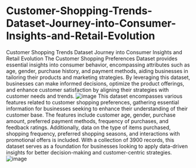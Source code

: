# Customer-Shopping-Trends-Dataset-Journey-into-Consumer-Insights-and-Retail-Evolution
Customer Shopping Trends Dataset  Journey into Consumer Insights and Retail Evolution
The Customer Shopping Preferences Dataset provides essential insights into consumer behavior, encompassing attributes such as age, gender, purchase history, and payment methods, aiding businesses in tailoring their products and marketing strategies.
By leveraging this dataset, businesses can make informed decisions, optimize the product offerings, and enhance customer satisfaction by aligning their strategies with customer needs and trends.
![image](https://github.com/mihikamishra5/Customer-Shopping-Trends-Dataset-Journey-into-Consumer-Insights-and-Retail-Evolution/assets/78249198/496f9d07-57da-486c-a7e9-c83409ef8c1b)
This dataset encompasses various features related to customer shopping preferences, gathering essential information for businesses seeking to enhance their understanding of their customer base. The features include customer age, gender, purchase amount, preferred payment methods, frequency of purchases, and feedback ratings. Additionally, data on the type of items purchased, shopping frequency, preferred shopping seasons, and interactions with promotional offers is included. With a collection of 3900 records, this dataset serves as a foundation for businesses looking to apply data-driven insights for better decision-making and customer-centric strategies.
![image](https://github.com/mihikamishra5/Customer-Shopping-Trends-Dataset-Journey-into-Consumer-Insights-and-Retail-Evolution/assets/78249198/3000a988-db97-4e4c-9378-3cc412485859)


